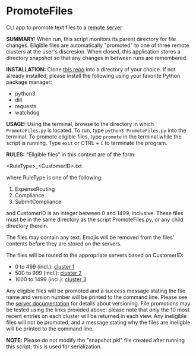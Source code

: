 # PromoteFiles
CLI app to promote text files to a [remote server](https://github.com/rottney/RuleSheetServer)


**SUMMARY:**
When run, this script monitors its parent directory for file changes.
Eligible files are automatically "promoted" to one of three remote clusters at the user's discresion.
When closed, this application stores a directory snapshot so that any changes in between runs are remembered.


**INSTALLATION:**
Clone [this repo](https://github.com/rottney/PromoteFiles.git) into a directory of your choice.
If not already installed, please install the following using your favorite Python package manager:
* python3
* dill
* requests
* watchdog


**USAGE:**
Using the terminal, browse to the directory in which `PromoteFiles.py` is located.
To run, type ```python3 PromoteFiles.py``` into the terminal.
To promote eligible files, type `promote` in the terminal while the script is running.
Type `exit` or CTRL + `C` to terminate the program.


**RULES:**
"Eligible files" in this context are of the form:

\<RuleType>\_\<CustomerID>\.txt

where RuleType is one of the following:
1. ExpenseRouting
2. Compliance
3. SubmitCompliance

and CustomerID is an integer between 0 and 1499, inclusive.
These files must be in the same directory as the script PromoteFiles.py, or any child directory therein.

The files may contain any text.  Emojis will be removed from the files' contents before they are stored on the servers.

The files will be routed to the appropriate servers based on CustomerID:
* 0 to 499 (incl.):  [cluster 1](http://cluster1.3dpqdi6p3x.us-west-2.elasticbeanstalk.com/home/view)
* 500 to 999 (incl.):  [cluster 2](http://cluster2.3dpqdi6p3x.us-west-2.elasticbeanstalk.com/home/view)
* 1000 to 1499 (incl.):  [cluster 3](http://cluster3.3dpqdi6p3x.us-west-2.elasticbeanstalk.com/home/view)

Any eligible files will be promoted and a success message stating the file name and version number will be printed to the command line.  Please see the [server documentation](https://github.com/rottney/RuleSheetServer/blob/master/README.md) for details about versioning.  File promotions may be tested using the links provided above:  please note that only the 10 most recent entries on each cluster will be returned in each view.
Any ineligible files will not be promoted, and a message stating why the files are ineligble will be printed to the command line.


**NOTE:**
Please do not modify the "snapshot.pkl" file created after running this script; this is used for serialization.
